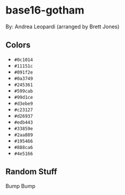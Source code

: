 # base16-gotham

By: Andrea Leopardi (arranged by Brett Jones)

## Colors

* `#0c1014`
* `#11151c`
* `#091f2e`
* `#0a3749`
* `#245361`
* `#599cab`
* `#99d1ce`
* `#d3ebe9`
* `#c23127`
* `#d26937`
* `#edb443`
* `#33859e`
* `#2aa889`
* `#195466`
* `#888ca6`
* `#4e5166`

## Random Stuff

Bump
Bump
